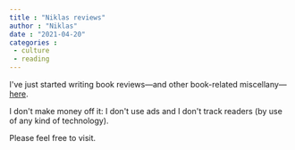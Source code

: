 ```yaml
---
title : "Niklas reviews"
author : "Niklas"
date : "2021-04-20"
categories : 
 - culture
 - reading
---
```


I've just started writing book reviews—and other book-related miscellany—[here](https://niklas.reviews).

I don't make money off it: I don't use ads and I don't track readers (by use of any kind of technology).

Please feel free to visit.
